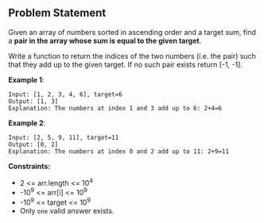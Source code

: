<div class="markdown-content-638ca2715b41522e8a2e3771"><h2 id="h2-problem-statement" level="2">Problem Statement</h2>
<p>Given an array of numbers sorted in ascending order and a target sum, find a <strong>pair in the array whose sum is equal to the given target</strong>.</p>
<p>Write a function to return the indices of the two numbers (i.e. the pair) such that they add up to the given target. If no such pair exists return [-1, -1].</p>
<p><strong>Example 1</strong>:</p>
<pre><code>Input: [1, 2, 3, 4, 6], target=6
Output: [1, 3]
Explanation: The numbers at index 1 and 3 add up to 6: 2+4=6
</code></pre>
<p><strong>Example 2</strong>:</p>
<pre><code>Input: [2, 5, 9, 11], target=11
Output: [0, 2]
Explanation: The numbers at index 0 and 2 add up to 11: 2+9=11
</code></pre>
<p><strong>Constraints:</strong></p>
<ul>
<li>2 &lt;= arr.length &lt;= 10<sup>4</sup></li>
<li>-10<sup>9</sup> &lt;= arr[i] &lt;= 10<sup>9</sup></li>
<li>-10<sup>9</sup> &lt;= target &lt;= 10<sup>9</sup></li>
<li>Only <code>one</code> valid answer exists.</li>
</ul></div>
